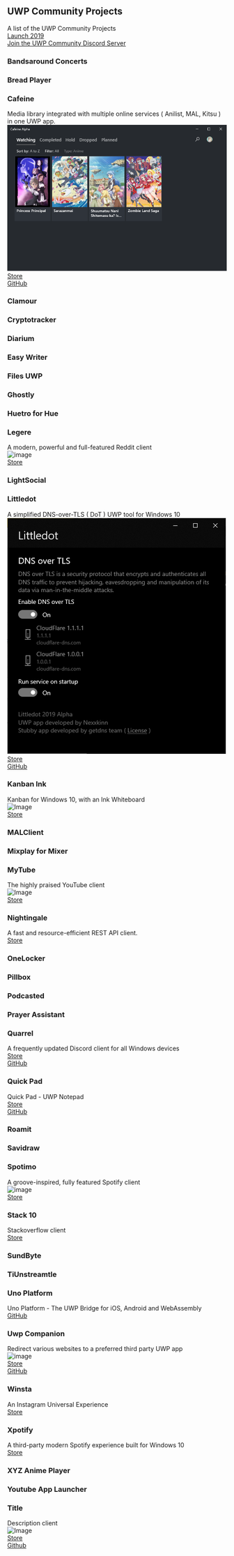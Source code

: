 ## UWP Community Projects
A list of the UWP Community Projects  
[Launch 2019](https://medium.com/@Arlodottxt/launch-2019-7efd37cc0877)  
[Join the UWP Community Discord Server](https://discord.gg/eBHZSKG)  

### Bandsaround Concerts
### Bread Player

### Cafeine
Media library integrated with multiple online services ( Anilist, MAL, Kitsu ) in one UWP app.
![image](https://github.com/Nexxkinn/Cafeine/raw/master/.github/images/01_dark_v13.png)
[Store](https://www.microsoft.com/store/apps/9NG9S7Q4Q65R)  
[GitHub](https://github.com/Nexxkinn/Cafeine)  

### Clamour
### Cryptotracker
### Diarium
### Easy Writer
### Files UWP
### Ghostly
### Huetro for Hue

### Legere
A modern, powerful and full-featured Reddit client  
![image](https://miro.medium.com/max/3000/1*OPgvWz39QtOwqsb9lO6AQw.png)  
[Store](https://www.microsoft.com/en-us/p/legere-for-reddit/9phjrvcskvjz)  

### LightSocial

### Littledot
A simplified DNS-over-TLS ( DoT ) UWP tool for Windows 10
![image](https://github.com/Nexxkinn/Littledot/raw/master/Littledot.png)  
[Store](https://www.microsoft.com/store/apps/9PM3VVLB6NDQ)  
[GitHub](https://github.com/Nexxkinn/Littledot)  

### Kanban Ink
Kanban for Windows 10, with an Ink Whiteboard  
![Image](https://miro.medium.com/max/3000/1*9hzoDDEcK6gbxefy23fURQ.png)  
[Store](https://www.microsoft.com/store/apps/9P5RSNPRQRMD)  

### MALClient
### Mixplay for Mixer

### MyTube
The highly praised YouTube client  
![Image](https://miro.medium.com/max/3000/1*msNzZUSTSG58GhwaClduIg.png)  
[Store](https://www.microsoft.com/en-us/p/mytube-beta/9wzdncrdt29j)  

### Nightingale
A fast and resource-efficient REST API client.  
[Store](https://www.microsoft.com/en-us/p/nightingale-rest-api-client/9n2t6f9f5zdn)  

### OneLocker
### Pillbox
### Podcasted
### Prayer Assistant

### Quarrel
A frequently updated Discord client for all Windows devices  
[Store](https://www.microsoft.com/en-us/p/quarrel/9nbrwj777c8r)  
[GitHub](https://github.com/Avid29/Quarrel)  

### Quick Pad
Quick Pad - UWP Notepad  
[Store](https://www.microsoft.com/en-us/p/quick-pad-uwp-notepad/9pdlwqhtlsv3)  
[GitHub](https://github.com/yaichenbaum/Quick-Pad)  

### Roamit
### Savidraw

### Spotimo
A groove-inspired, fully featured Spotify client  
![image](https://miro.medium.com/max/3000/1*mfLtAGfkGASRyagKKKWK-g.png)  
[Store](https://www.microsoft.com/en-us/p/spotimo-beta/9p75w183m6qr)  

### Stack 10
Stackoverflow client    
[Store](https://www.microsoft.com/en-us/p/stack-10/9nblggh5361b)  

### SundByte
### TiUnstreamtle

### Uno Platform
Uno Platform - The UWP Bridge for iOS, Android and WebAssembly  
[GitHub](https://github.com/nventive/Uno)  

### Uwp Companion
Redirect various websites to a preferred third party UWP app  
![image](https://miro.medium.com/max/1179/1*Vo4SpVbTIkOv9ToN0F1qTA.png)  
[Store](https://chrome.google.com/webstore/detail/uwp-companion-beta/egfgdliklfgpmdjfofbmhmoejdhehani)  
[GitHub](https://github.com/Arlodotexe/UWP-Companion)  

### Winsta
An Instagram Universal Experience  
[Store](https://www.microsoft.com/en-us/p/winsta-an-instagram-universal-experience/9pnzdjkxnqvk)  

### Xpotify
A third-party modern Spotify experience built for Windows 10  
[Store](https://www.microsoft.com/en-us/p/xpotify-a-modern-spotify-experience-for-windows-10/9n1n68mc7fxr)  

### XYZ Anime Player
### Youtube App Launcher

### Title
Description client  
![Image](src)  
[Store](url)  
[Github](url)  
